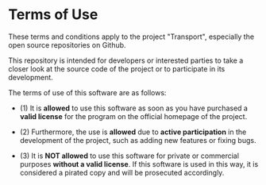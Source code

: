 # Terms of Use

These terms and conditions apply to the project "Transport", especially the open source repositories on Github.

This repository is intended for developers or interested parties to take a closer look at the source code of the project or to participate in its development.

The terms of use of this software are as follows:

* (1) It is **allowed** to use this software as soon as you have purchased a **valid license** for the program on the official homepage of the project.

* (2) Furthermore, the use is **allowed** due to **active participation** in the development of the project, such as adding new features or fixing bugs.

* (3) It is **NOT allowed** to use this software for private or commercial purposes **without a valid license**. If this software is used in this way, it is considered a pirated copy and will be prosecuted accordingly.
